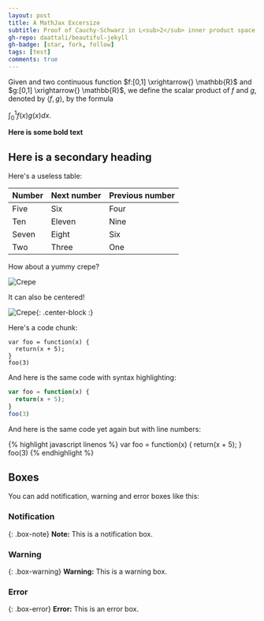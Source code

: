 ```yaml
---
layout: post
title: A MathJax Excersize
subtitle: Proof of Cauchy-Schwarz in L<sub>2</sub> inner product space.
gh-repo: daattali/beautiful-jekyll
gh-badge: [star, fork, follow]
tags: [test]
comments: true
---
```


Given and two continuous function $f:[0,1] \xrightarrow{} \mathbb{R}$ and $g:[0,1]  \xrightarrow{} \mathbb{R}$, we define the scalar product of _f_ and _g_, denoted by $\langle f,g\rangle$, by the formula

$\begin{equation*}
    \int_{0}^{1} f(x)g(x)dx. 
\end{equation*}$

**Here is some bold text**


## Here is a secondary heading 

Here's a useless table: 

| Number | Next number | Previous number |
| :------ |:--- | :--- |
| Five | Six | Four |
| Ten | Eleven | Nine |
| Seven | Eight | Six |
| Two | Three | One |

How about a yummy crepe?

![Crepe](https://s3-media3.fl.yelpcdn.com/bphoto/cQ1Yoa75m2yUFFbY2xwuqw/348s.jpg)

It can also be centered!

![Crepe](https://s3-media3.fl.yelpcdn.com/bphoto/cQ1Yoa75m2yUFFbY2xwuqw/348s.jpg){: .center-block :}

Here's a code chunk:

~~~
var foo = function(x) {
  return(x + 5);
}
foo(3)
~~~

And here is the same code with syntax highlighting:

```javascript
var foo = function(x) {
  return(x + 5);
}
foo(3)
```

And here is the same code yet again but with line numbers:

{% highlight javascript linenos %}
var foo = function(x) {
  return(x + 5);
}
foo(3)
{% endhighlight %}

## Boxes
You can add notification, warning and error boxes like this:

### Notification

{: .box-note}
**Note:** This is a notification box.

### Warning

{: .box-warning}
**Warning:** This is a warning box.

### Error

{: .box-error}
**Error:** This is an error box.
